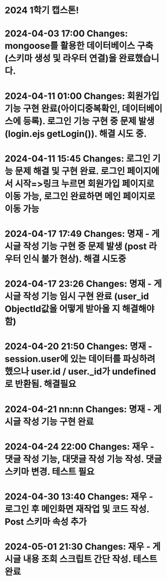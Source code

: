 # 2024 1학기 캡스톤!
#
# 2024-04-03 17:00 Changes: mongoose를 활용한 데이터베이스 구축(스키마 생성 및 라우터 연결)을 완료했습니다.
# 2024-04-11 01:00 Changes: 회원가입 기능 구현 완료(아이디중복확인, 데이터베이스에 등록). 로그인 기능 구현 중 문제 발생(login.ejs getLogin()). 해결 시도 중.
# 2024-04-11 15:45 Changes: 로그인 기능 문제 해결 및 구현 완료. 로그인 페이지에서 시작=>링크 누르면 회원가입 페이지로 이동 가능, 로그인 완료하면 메인 페이지로 이동 가능
# 2024-04-17 17:49 Changes: 명재 - 게시글 작성 기능 구현 중 문제 발생 (post 라우터 인식 불가 현상). 해결 시도중
# 2024-04-17 23:26 Changes: 명재 - 게시글 작성 기능 임시 구현 완료 (user_id ObjectId값을 어떻게 받아올 지 해결해야 함)
# 2024-04-20 21:50 Changes: 명재 - session.user에 있는 데이터를 파싱하려 했으나 user.id / user._id가 undefined로 반환됨. 해결필요
# 2024-04-21 nn:nn Changes: 명재 - 게시글 작성 기능 구현 완료
# 2024-04-24 22:00 Changes: 재우 - 댓글 작성 기능, 대댓글 작성 기능 작성. 댓글 스키마 변경. 테스트 필요
# 2024-04-30 13:40 Changes: 재우 - 로그인 후 메인화면 재작업 및 코드 작성. Post 스키마 속성 추가
# 2024-05-01 21:30 Changes: 재우 - 게시글 내용 조회 스크립트 간단 작성. 테스트 완료